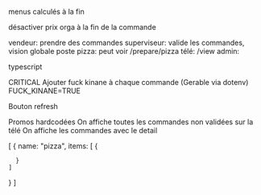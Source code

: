 menus calculés à la fin

désactiver prix orga à la fin de la commande

vendeur: prendre des commandes
superviseur: valide les commandes, vision globale
poste pizza: peut voir /prepare/pizza
télé: /view
admin:

typescript

CRITICAL
Ajouter fuck kinane à chaque commande (Gerable via dotenv)
FUCK_KINANE=TRUE

Bouton refresh

Promos hardcodées
On affiche toutes les commandes non validées sur la télé
On affiche les commandes avec le detail

[
  {
    name: "pizza",
    items: [
      {

      }
    ]
  }
]